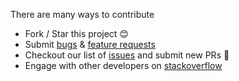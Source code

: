 There are many ways to contribute

* Fork / Star this project 😊
* Submit [bugs](https://github.com/bitfoundation/bitplatform/issues/new?template=bug_report.yml) & [feature requests](https://github.com/bitfoundation/bitplatform/issues/new?template=feature_request.yml)
* Checkout our list of [issues](https://github.com/bitfoundation/bitplatform/issues) and submit new PRs 🤩
* Engage with other developers on [stackoverflow](https://stackoverflow.com/questions/tagged/bitplatform)
